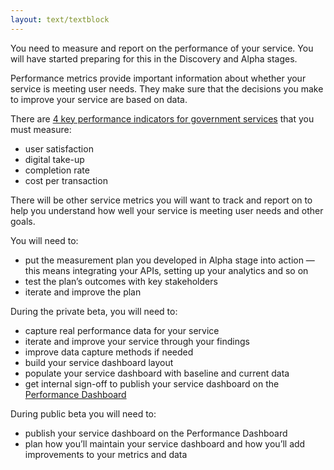 ```yaml
---
layout: text/textblock
---
```


You need to measure and report on the performance of your service. You will have started preparing for this in the Discovery and Alpha stages.

Performance metrics provide important information about whether your service is meeting user needs. They make sure that the decisions you make to improve your service are based on data.

There are [4 key performance indicators for government services](/standard/11-measure-performance/) that you must measure:
- user satisfaction
- digital take-up
- completion rate
- cost per transaction

There will be other service metrics you will want to track and report on to help you understand how well your service is meeting user needs and other goals.

You will need to:
- put the measurement plan you developed in Alpha stage into action — this means integrating your APIs, setting up your analytics and so on
- test the plan’s outcomes with key stakeholders
- iterate and improve the plan

During the private beta, you will need to:
- capture real performance data for your service
- iterate and improve your service through your findings
- improve data capture methods if needed
- build your service dashboard layout
- populate your service dashboard with baseline and current data
- get internal sign-off to publish your service dashboard on the [Performance Dashboard](https://dashboard.gov.au/)

During public beta you will need to:
- publish your service dashboard on the Performance Dashboard
- plan how you’ll maintain your service dashboard and how you’ll add improvements to your metrics and data
